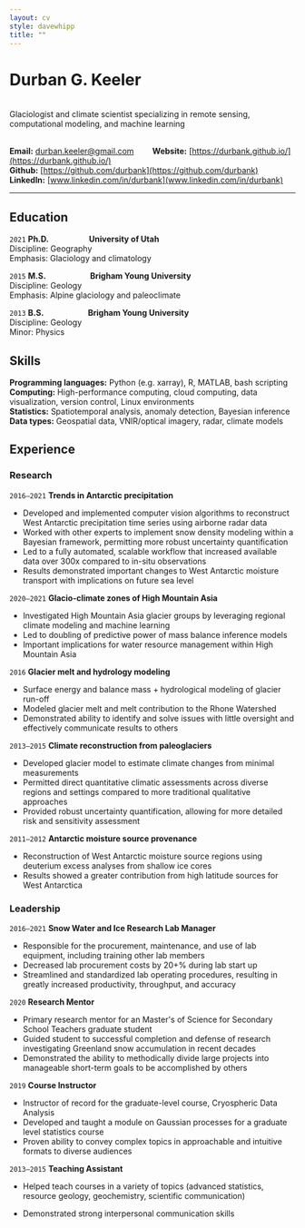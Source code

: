 ```yaml
---
layout: cv
style: davewhipp
title: ""
---
```


# Durban G. Keeler
\
Glaciologist and climate scientist specializing in remote sensing, computational modeling, and machine learning
<!-- [Email](durban.keeler@gmail.com) \| [Website](https://durbank.github.io/) \| [GitHub](https://github.com/durbank) \| [LinkedIn](www.linkedin.com/in/durbank) -->

\
**Email:** [durban.keeler@gmail.com](durban.keeler@gmail.com) &ensp; &emsp; **Website:** [https://durbank.github.io/](https://durbank.github.io/) \
**Github:** [https://github.com/durbank](https://github.com/durbank) &emsp; **LinkedIn:** [www.linkedin.com/in/durbank](www.linkedin.com/in/durbank)

<!-- ## Objective

A _[insert job-specific descriptor]_ position where I can leverage my experience in Earth Sciences, remote sensing, and machine learning. -->

---

## Education

`2021`
**Ph.D.** &emsp;&emsp;&emsp;&emsp;&ensp; **University of Utah**\
Discipline: Geography\
Emphasis: Glaciology and climatology

`2015`
**M.S.** &emsp;&emsp;&emsp;&emsp;&emsp; **Brigham Young University**\
Discipline: Geology\
Emphasis: Alpine glaciology and paleoclimate

`2013`
**B.S.** &emsp;&emsp;&emsp;&emsp;&emsp; **Brigham Young University**\
Discipline: Geology\
Minor: Physics

## Skills

**Programming languages:** Python (e.g. xarray), R, MATLAB, bash scripting \
**Computing:** High-performance computing, cloud computing, data visualization, version control, Linux environments \
**Statistics:** Spatiotemporal analysis, anomaly detection, Bayesian inference \
**Data types:** Geospatial data, VNIR/optical imagery, radar, climate models

## Experience

### Research

`2016–2021`
**Trends in Antarctic precipitation**

- Developed and implemented computer vision algorithms to reconstruct West Antarctic precipitation time series using airborne radar data
- Worked with other experts to implement snow density modeling within a Bayesian framework, permitting more robust uncertainty quantification
- Led to a fully automated, scalable workflow that increased available data over 300x compared to in-situ observations
- Results demonstrated important changes to West Antarctic moisture transport with implications on future sea level
<!-- - Collaboratively worked with experts from other fields, resulting in 5 article submissions -->

`2020–2021`
**Glacio-climate zones of High Mountain Asia**

- Investigated High Mountain Asia glacier groups by leveraging regional climate modeling and machine learning
- Led to doubling of predictive power of mass balance inference models
- Important implications for water resource management within High Mountain Asia

`2016`
**Glacier melt and hydrology modeling**

- Surface energy and balance mass + hydrological modeling of glacier run-off
- Modeled glacier melt and melt contribution to the Rhone Watershed
- Demonstrated ability to identify and solve issues with little oversight and effectively communicate results to others

`2013–2015`
**Climate reconstruction from paleoglaciers**

- Developed glacier model to estimate climate changes from minimal measurements
- Permitted direct quantitative climatic assessments across diverse regions and settings compared to more traditional qualitative approaches
- Provided robust uncertainty quantification, allowing for more detailed risk and sensitivity assessment

`2011–2012`
**Antarctic moisture source provenance**

- Reconstruction of West Antarctic moisture source regions using deuterium excess analyses from shallow ice cores
- Results showed a greater contribution from high latitude sources for West Antarctica

<!-- `2012`
**Geology intern—Forest Oil Corporation**

- Quantified correlations between well success and 3D seismic attributes to help identify future well sites and constrain risk assessments
- Results indicated seismic anisotropy as a key predictor of well success, allowing for more targeted site exploration and selection
- Demonstrated ability to identify and solve issues with little oversight and effectively communicate results to others -->

### Leadership

`2016–2021`
**Snow Water and Ice Research Lab Manager**

- Responsible for the procurement, maintenance, and use of lab equipment, including training other lab members
- Decreased lab procurement costs by 20+% during lab start up
- Streamlined and standardized lab operating procedures, resulting in greatly increased productivity, throughput, and accuracy

`2020`
**Research Mentor**

- Primary research mentor for an Master's of Science for Secondary School Teachers graduate student
- Guided student to successful completion and defense of research investigating Greenland snow accumulation in recent decades
- Demonstrated the ability to methodically divide large projects into manageable short-term goals to be accomplished by others

`2019`
**Course Instructor**

- Instructor of record for the graduate-level course, Cryospheric Data Analysis
- Developed and taught a module on Gaussian processes for a graduate level statistics course
- Proven ability to convey complex topics in approachable and intuitive formats to diverse audiences

`2013–2015`
**Teaching Assistant**

- Helped teach courses in a variety of topics (advanced statistics, resource geology, geochemistry, scientific communication)
<!-- - Went beyond minimum requirements (organized study sessions for students, met with them individually, etc.) to help others master the subject matter and succeed in their projects -->
- Demonstrated strong interpersonal communication skills

<!-- ## Honors and Awards

`2021`
- Excellence in Research Award: University of Utah Geography Department

`2019`
- University of Utah Graduate Research Fellowship recipient

`2015`
- Outstanding Teaching Award: Brigham Young University Geology Department

`2015`
- Best in Session Award: BYU Spring Research Conference

`2013`
- Best in Session Award: BYU Spring Research Conference

`2012`
- Best in Session Award: BYU Spring Research Conference

`2012`
- Brigham Young University ORCA grant recipient

`2006`
- ConocoPhillips Scholarship recipient

`2004`
- VFW Voice of Democracy Scholarship recipient

---

Last updated: July 2021 -->
